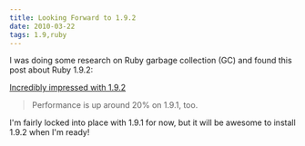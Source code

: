 ```yaml
---
title: Looking Forward to 1.9.2
date: 2010-03-22
tags: 1.9,ruby
---
```

I was doing some research on Ruby garbage collection (GC) and found this post about Ruby 1.9.2:

[Incredibly impressed with 1.9.2](http://fukamachi.org/wp/2009/12/04/incredibly-impressed-with-ruby-1-9-2/)

<blockquote>
Performance is up around 20% on 1.9.1, too.
</blockquote>

I'm fairly locked into place with 1.9.1 for now, but it will be awesome to install 1.9.2 when I'm ready!

